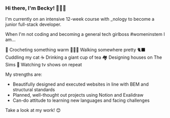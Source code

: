 ### Hi there, I'm Becky! 💁🏼‍♀️

I'm currently on an intensive 12-week course with _nology to become a junior full-stack developer. 

When I'm not coding and becoming a general tech girlboss #womeninstem I am...

🧶 Crocheting something warm 
🚶🏼‍♀️ Walking somewhere pretty
🐈‍⬛ Cuddling my cat
☕ Drinking a giant cup of tea
🏘️ Designing houses on The Sims
🎥 Watching tv shows on repeat

My strengths are:
- Beautifully designed and executed websites in line with BEM and structural standards
- Planned, well-thought out projects using Notion and Exalidraw 
- Can-do attitude to learning new languages and facing challenges

Take a look at my work! 😊
 



